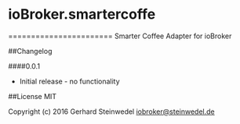 # ioBroker.smartercoffe
=======================
Smarter Coffee Adapter for ioBroker

##Changelog

####0.0.1
* Initial release - no functionality

##License
MIT

Copyright (c) 2016 Gerhard Steinwedel <iobroker@steinwedel.de>

